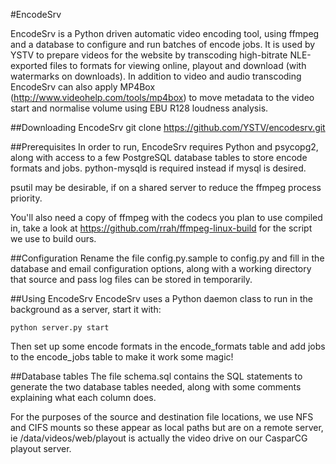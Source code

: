 #EncodeSrv

EncodeSrv is a Python driven automatic video encoding tool, using ffmpeg and a database to configure and run batches of encode jobs. It is used by YSTV to prepare videos for the website by transcoding high-bitrate NLE-exported files to formats for viewing online, playout and download (with watermarks on downloads). In addition to video and audio transcoding EncodeSrv can also apply MP4Box (http://www.videohelp.com/tools/mp4box) to move metadata to the video start and normalise volume using EBU R128 loudness analysis.

##Downloading EncodeSrv
    git clone https://github.com/YSTV/encodesrv.git

##Prerequisites
In order to run, EncodeSrv requires Python and psycopg2, along with access to a few PostgreSQL database tables to store encode formats and jobs.
python-mysqld is required instead if mysql is desired.

psutil may be desirable, if on a shared server to reduce the ffmpeg process priority.

You'll also need a copy of ffmpeg with the codecs you plan to use compiled in, take a look at https://github.com/rrah/ffmpeg-linux-build for the script we use to build ours.

##Configuration
Rename the file config.py.sample to config.py and fill in the database and email configuration options, along with a working directory that source and pass log files can be stored in temporarily.

##Using EncodeSrv
EncodeSrv uses a Python daemon class to run in the background as a server, start it with:

    python server.py start

Then set up some encode formats in the encode_formats table and add jobs to the encode_jobs table to make it work some magic!

##Database tables
The file schema.sql contains the SQL statements to generate the two database tables needed, along with some comments explaining what each column does.

For the purposes of the source and destination file locations, we use NFS and CIFS mounts so these appear as local paths but are on a remote server, ie /data/videos/web/playout is actually the video drive on our CasparCG playout server.
